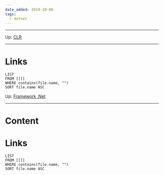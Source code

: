 ```yaml
---
date_added: 2024-10-08
tags:
  - dotnet
---
```


---
Up: [CLR](CLR.md)
___
 
# Links
```dataview
LIST
FROM [[]]
WHERE contains(file.name, "")
SORT file.name ASC
```
Up: [Framework .Net](Framework%20.Net.md)
___
# Content
# Links
```dataview
LIST
FROM [[]]
WHERE contains(file.name, "")
SORT file.name ASC
```
